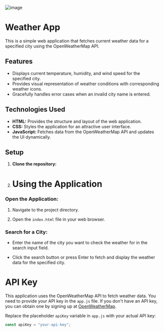 ![image](https://github.com/Shaifan2407/Weather-App/assets/108326795/9e21fef1-96cb-497b-a1f0-275188a8d784)

# Weather App

This is a simple web application that fetches current weather data for a specified city using the OpenWeatherMap API.

## Features

- Displays current temperature, humidity, and wind speed for the specified city.
- Provides visual representation of weather conditions with corresponding weather icons.
- Gracefully handles error cases when an invalid city name is entered.

## Technologies Used

- **HTML:** Provides the structure and layout of the web application.
- **CSS:** Styles the application for an attractive user interface.
- **JavaScript:** Fetches data from the OpenWeatherMap API and updates the UI dynamically.

## Setup

1. **Clone the repository:**
2. # Using the Application

### Open the Application:

1. Navigate to the project directory.

2. Open the `index.html` file in your web browser.

### Search for a City:

- Enter the name of the city you want to check the weather for in the search input field.

- Click the search button or press Enter to fetch and display the weather data for the specified city.

# API Key

This application uses the OpenWeatherMap API to fetch weather data. You need to provide your API key in the `app.js` file. If you don't have an API key, you can obtain one by signing up at [OpenWeatherMap](https://openweathermap.org/api).

Replace the placeholder `apiKey` variable in `app.js` with your actual API key:

```javascript
const apiKey = "your-api-key";

